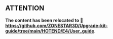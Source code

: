 ## ATTENTION
**The content has been relocated to :link: https://github.com/ZONESTAR3D/Upgrade-kit-guide/tree/main/HOTEND/E4/User_guide**.